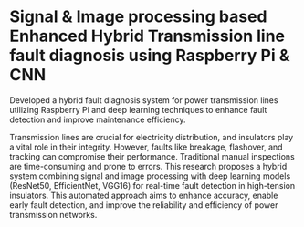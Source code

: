 # Signal & Image processing based Enhanced Hybrid Transmission line fault diagnosis using Raspberry Pi & CNN
Developed a hybrid fault diagnosis system for power transmission lines utilizing Raspberry Pi and deep learning techniques to enhance fault detection and improve maintenance efficiency.

Transmission lines are crucial for electricity distribution, and insulators play a vital role in their integrity. However, faults like breakage, flashover, and tracking can compromise their performance. Traditional manual inspections are time-consuming and prone to errors. This research proposes a hybrid system combining signal and image processing with deep learning models (ResNet50, EfficientNet, VGG16) for real-time fault detection in high-tension insulators. This automated approach aims to enhance accuracy, enable early fault detection, and improve the reliability and efficiency of power transmission networks.
